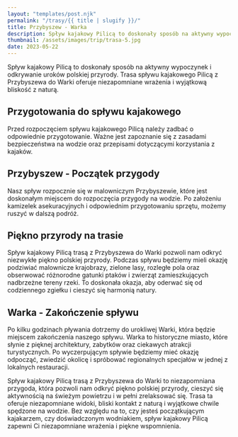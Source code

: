```yaml
---
layout: "templates/post.njk"
permalink: "/trasy/{{ title | slugify }}/"
title: Przybyszew - Warka
description: Spływ kajakowy Pilicą to doskonały sposób na aktywny wypoczynek i odkrywanie uroków polskiej przyrody. Trasa spływu kajakowego Pilicą z Przybyszewa do Warki oferuje niezapomniane wrażenia i wyjątkową bliskość z naturą.
thumbnail: /assets/images/trip/trasa-5.jpg
date: 2023-05-22
---
```


Spływ kajakowy Pilicą to doskonały sposób na aktywny wypoczynek i odkrywanie uroków polskiej przyrody. Trasa spływu kajakowego Pilicą z Przybyszewa do Warki oferuje niezapomniane wrażenia i wyjątkową bliskość z naturą.

## Przygotowania do spływu kajakowego

Przed rozpoczęciem spływu kajakowego Pilicą należy zadbać o odpowiednie przygotowanie. Ważne jest zapoznanie się z zasadami bezpieczeństwa na wodzie oraz przepisami dotyczącymi korzystania z kajaków. 

## Przybyszew - Początek przygody

Nasz spływ rozpocznie się w malowniczym Przybyszewie, które jest doskonałym miejscem do rozpoczęcia przygody na wodzie. Po założeniu kamizelek asekuracyjnych i odpowiednim przygotowaniu sprzętu, możemy ruszyć w dalszą podróż.

## Piękno przyrody na trasie

Spływ kajakowy Pilicą trasą z Przybyszewa do Warki pozwoli nam odkryć niezwykłe piękno polskiej przyrody. Podczas spływu będziemy mieli okazję podziwiać malownicze krajobrazy, zielone lasy, rozległe pola oraz obserwować różnorodne gatunki ptaków i zwierząt zamieszkujących nadbrzeżne tereny rzeki. To doskonała okazja, aby oderwać się od codziennego zgiełku i cieszyć się harmonią natury.

## Warka - Zakończenie spływu

Po kilku godzinach pływania dotrzemy do urokliwej Warki, która będzie miejscem zakończenia naszego spływu. Warka to historyczne miasto, które słynie z pięknej architektury, zabytków oraz ciekawych atrakcji turystycznych. Po wyczerpującym spływie będziemy mieć okazję odpocząć, zwiedzić okolicę i spróbować regionalnych specjałów w jednej z lokalnych restauracji.

Spływ kajakowy Pilicą trasą z Przybyszewa do Warki to niezapomniana przygoda, która pozwoli nam odkryć piękno polskiej przyrody, cieszyć się aktywnością na świeżym powietrzu i w pełni zrelaksować się. Trasa ta oferuje niezapomniane widoki, bliski kontakt z naturą i wyjątkowe chwile spędzone na wodzie. Bez względu na to, czy jesteś początkującym kajakarzem, czy doświadczonym wodniakiem, spływ kajakowy Pilicą zapewni Ci niezapomniane wrażenia i piękne wspomnienia.
